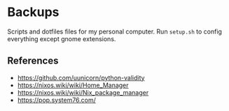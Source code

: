 # Backups

Scripts and dotfiles files for my personal computer. Run `setup.sh` to config everything except gnome extensions.

## References

- <https://github.com/uunicorn/python-validity>
- <https://nixos.wiki/wiki/Home_Manager>
- <https://nixos.wiki/wiki/Nix_package_manager>
- <https://pop.system76.com/>
